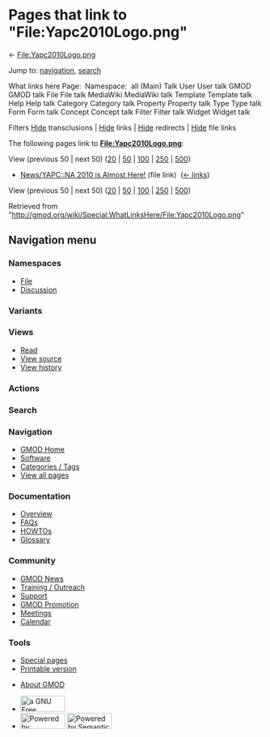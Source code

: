 <div id="mw-page-base" class="noprint">

</div>

<div id="mw-head-base" class="noprint">

</div>

<div id="content" class="mw-body" role="main">

<span id="top"></span>

<div id="mw-js-message" style="display:none;">

</div>



# <span dir="auto">Pages that link to "File:Yapc2010Logo.png"</span>

<div id="bodyContent">

<div id="contentSub">

←
[File:Yapc2010Logo.png](/wiki/File:Yapc2010Logo.png "File:Yapc2010Logo.png")

</div>

<div id="jump-to-nav" class="mw-jump">

Jump to: [navigation](#mw-navigation), [search](#p-search)

</div>

<div id="mw-content-text">

What links here Page:  Namespace:  all (Main) Talk User User talk GMOD
GMOD talk File File talk MediaWiki MediaWiki talk Template Template talk
Help Help talk Category Category talk Property Property talk Type Type
talk Form Form talk Concept Concept talk Filter Filter talk Widget
Widget talk

Filters
[Hide](/mediawiki/index.php?title=Special:WhatLinksHere/File:Yapc2010Logo.png&hidetrans=1 "Special:WhatLinksHere/File:Yapc2010Logo.png")
transclusions \|
[Hide](/mediawiki/index.php?title=Special:WhatLinksHere/File:Yapc2010Logo.png&hidelinks=1 "Special:WhatLinksHere/File:Yapc2010Logo.png")
links \|
[Hide](/mediawiki/index.php?title=Special:WhatLinksHere/File:Yapc2010Logo.png&hideredirs=1 "Special:WhatLinksHere/File:Yapc2010Logo.png")
redirects \|
[Hide](/mediawiki/index.php?title=Special:WhatLinksHere/File:Yapc2010Logo.png&hideimages=1 "Special:WhatLinksHere/File:Yapc2010Logo.png")
file links

The following pages link to
**[File:Yapc2010Logo.png](/wiki/File:Yapc2010Logo.png "File:Yapc2010Logo.png")**:

View (previous 50 \| next 50)
([20](/mediawiki/index.php?title=Special:WhatLinksHere/File:Yapc2010Logo.png&limit=20 "Special:WhatLinksHere/File:Yapc2010Logo.png")
\|
[50](/mediawiki/index.php?title=Special:WhatLinksHere/File:Yapc2010Logo.png&limit=50 "Special:WhatLinksHere/File:Yapc2010Logo.png")
\|
[100](/mediawiki/index.php?title=Special:WhatLinksHere/File:Yapc2010Logo.png&limit=100 "Special:WhatLinksHere/File:Yapc2010Logo.png")
\|
[250](/mediawiki/index.php?title=Special:WhatLinksHere/File:Yapc2010Logo.png&limit=250 "Special:WhatLinksHere/File:Yapc2010Logo.png")
\|
[500](/mediawiki/index.php?title=Special:WhatLinksHere/File:Yapc2010Logo.png&limit=500 "Special:WhatLinksHere/File:Yapc2010Logo.png"))

- [News/YAPC::NA 2010 is Almost
  Here!](/wiki/News/YAPC::NA_2010_is_Almost_Here! "News/YAPC::NA 2010 is Almost Here!")
  (file link) ‎ <span class="mw-whatlinkshere-tools">([←
  links](/mediawiki/index.php?title=Special:WhatLinksHere&target=News%2FYAPC%3A%3ANA+2010+is+Almost+Here%21 "Special:WhatLinksHere"))</span>

View (previous 50 \| next 50)
([20](/mediawiki/index.php?title=Special:WhatLinksHere/File:Yapc2010Logo.png&limit=20 "Special:WhatLinksHere/File:Yapc2010Logo.png")
\|
[50](/mediawiki/index.php?title=Special:WhatLinksHere/File:Yapc2010Logo.png&limit=50 "Special:WhatLinksHere/File:Yapc2010Logo.png")
\|
[100](/mediawiki/index.php?title=Special:WhatLinksHere/File:Yapc2010Logo.png&limit=100 "Special:WhatLinksHere/File:Yapc2010Logo.png")
\|
[250](/mediawiki/index.php?title=Special:WhatLinksHere/File:Yapc2010Logo.png&limit=250 "Special:WhatLinksHere/File:Yapc2010Logo.png")
\|
[500](/mediawiki/index.php?title=Special:WhatLinksHere/File:Yapc2010Logo.png&limit=500 "Special:WhatLinksHere/File:Yapc2010Logo.png"))

</div>

<div class="printfooter">

Retrieved from
"<http://gmod.org/wiki/Special:WhatLinksHere/File:Yapc2010Logo.png>"

</div>

<div id="catlinks" class="catlinks catlinks-allhidden">

</div>

<div class="visualClear">

</div>

</div>

</div>

<div id="mw-navigation">

## Navigation menu

<div id="mw-head">



<div id="left-navigation">

<div id="p-namespaces" class="vectorTabs" role="navigation"
aria-labelledby="p-namespaces-label">

### Namespaces

- <span id="ca-nstab-image"><a href="/wiki/File:Yapc2010Logo.png" accesskey="c"
  title="View the file page [c]">File</a></span>
- <span id="ca-talk"><a
  href="/mediawiki/index.php?title=File_talk:Yapc2010Logo.png&amp;action=edit&amp;redlink=1"
  accesskey="t"
  title="Discussion about the content page [t]">Discussion</a></span>

</div>

<div id="p-variants" class="vectorMenu emptyPortlet" role="navigation"
aria-labelledby="p-variants-label">

### 

### Variants[](#)

<div class="menu">

</div>

</div>

</div>

<div id="right-navigation">

<div id="p-views" class="vectorTabs" role="navigation"
aria-labelledby="p-views-label">

### Views

- <span id="ca-view">[Read](/wiki/File:Yapc2010Logo.png)</span>
- <span id="ca-viewsource"><a
  href="/mediawiki/index.php?title=File:Yapc2010Logo.png&amp;action=edit"
  accesskey="e" title="This page is protected.
  You can view its source [e]">View source</a></span>
- <span id="ca-history"><a
  href="/mediawiki/index.php?title=File:Yapc2010Logo.png&amp;action=history"
  accesskey="h" title="Past revisions of this page [h]">View history</a></span>

</div>

<div id="p-cactions" class="vectorMenu emptyPortlet" role="navigation"
aria-labelledby="p-cactions-label">

### Actions[](#)

<div class="menu">

</div>

</div>

<div id="p-search" role="search">

### Search

<div id="simpleSearch">

</div>

</div>

</div>

</div>

<div id="mw-panel">

<div id="p-logo" role="banner">

<a href="/wiki/Main_Page"
style="background-image: url(http://gmod.org/images/GMOD-cogs.png);"
title="Visit the main page"></a>

</div>

<div id="p-Navigation" class="portal" role="navigation"
aria-labelledby="p-Navigation-label">

### Navigation

<div class="body">

- <span id="n-GMOD-Home">[GMOD Home](/wiki/Main_Page)</span>
- <span id="n-Software">[Software](/wiki/GMOD_Components)</span>
- <span id="n-Categories-.2F-Tags">[Categories /
  Tags](/wiki/Categories)</span>
- <span id="n-View-all-pages">[View all
  pages](/wiki/Special:AllPages)</span>

</div>

</div>

<div id="p-Documentation" class="portal" role="navigation"
aria-labelledby="p-Documentation-label">

### Documentation

<div class="body">

- <span id="n-Overview">[Overview](/wiki/Overview)</span>
- <span id="n-FAQs">[FAQs](/wiki/Category:FAQ)</span>
- <span id="n-HOWTOs">[HOWTOs](/wiki/Category:HOWTO)</span>
- <span id="n-Glossary">[Glossary](/wiki/Glossary)</span>

</div>

</div>

<div id="p-Community" class="portal" role="navigation"
aria-labelledby="p-Community-label">

### Community

<div class="body">

- <span id="n-GMOD-News">[GMOD News](/wiki/GMOD_News)</span>
- <span id="n-Training-.2F-Outreach">[Training /
  Outreach](/wiki/Training_and_Outreach)</span>
- <span id="n-Support">[Support](/wiki/Support)</span>
- <span id="n-GMOD-Promotion">[GMOD
  Promotion](/wiki/GMOD_Promotion)</span>
- <span id="n-Meetings">[Meetings](/wiki/Meetings)</span>
- <span id="n-Calendar">[Calendar](/wiki/Calendar)</span>

</div>

</div>

<div id="p-tb" class="portal" role="navigation"
aria-labelledby="p-tb-label">

### Tools

<div class="body">

- <span id="t-specialpages"><a href="/wiki/Special:SpecialPages" accesskey="q"
  title="A list of all special pages [q]">Special pages</a></span>
- <span id="t-print"><a
  href="/mediawiki/index.php?title=Special:WhatLinksHere/File:Yapc2010Logo.png&amp;printable=yes"
  rel="alternate" accesskey="p"
  title="Printable version of this page [p]">Printable version</a></span>

</div>

</div>

</div>

</div>

<div id="footer" role="contentinfo">

- <span id="footer-places-about">[About
  GMOD](/wiki/GMOD:About "GMOD:About")</span>

<!-- -->

- <span id="footer-copyrightico">[<img src="http://www.gnu.org/graphics/gfdl-logo-small.png" width="88"
  height="31" alt="a GNU Free Documentation License" />](http://www.gnu.org/licenses/fdl-1.3.html)</span>
- <span id="footer-poweredbyico">[<img src="/mediawiki/skins/common/images/poweredby_mediawiki_88x31.png"
  width="88" height="31" alt="Powered by MediaWiki" />](//www.mediawiki.org/)
  [<img
  src="/mediawiki/extensions/SemanticMediaWiki/includes/../resources/images/smw_button.png"
  width="88" height="31" alt="Powered by Semantic MediaWiki" />](https://www.semantic-mediawiki.org/wiki/Semantic_MediaWiki)</span>

<div style="clear:both">

</div>

</div>
